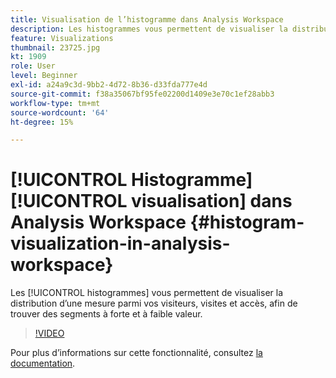 ```yaml
---
title: Visualisation de l’histogramme dans Analysis Workspace
description: Les histogrammes vous permettent de visualiser la distribution d’une mesure parmi vos visiteurs, visites et accès, afin de trouver des segments à forte et à faible valeur.
feature: Visualizations
thumbnail: 23725.jpg
kt: 1909
role: User
level: Beginner
exl-id: a24a9c3d-9bb2-4d72-8b36-d33fda777e4d
source-git-commit: f38a35067bf95fe02200d1409e3e70c1ef28abb3
workflow-type: tm+mt
source-wordcount: '64'
ht-degree: 15%

---
```


# [!UICONTROL Histogramme] [!UICONTROL visualisation] dans Analysis Workspace {#histogram-visualization-in-analysis-workspace}

Les [!UICONTROL histogrammes] vous permettent de visualiser la distribution d’une mesure parmi vos visiteurs, visites et accès, afin de trouver des segments à forte et à faible valeur.

>[!VIDEO](https://video.tv.adobe.com/v/41498/?quality=12&learn=on&captions=fre_fr)

Pour plus dʼinformations sur cette fonctionnalité, consultez [la documentation](https://experienceleague.adobe.com/docs/analytics/analyze/analysis-workspace/visualizations/histogram.html?lang=fr).
